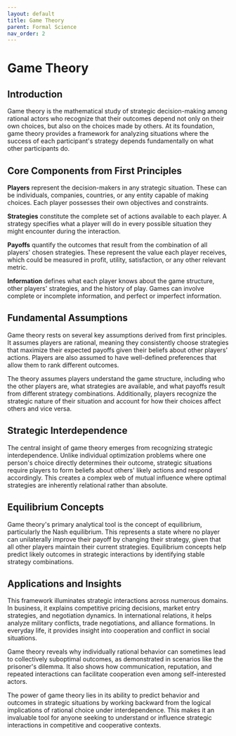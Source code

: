 ```yaml
---
layout: default
title: Game Theory
parent: Formal Science
nav_order: 2
---
```


# Game Theory

## Introduction

Game theory is the mathematical study of strategic decision-making among rational actors who recognize that their outcomes depend not only on their own choices, but also on the choices made by others. At its foundation, game theory provides a framework for analyzing situations where the success of each participant's strategy depends fundamentally on what other participants do.

## Core Components from First Principles

**Players** represent the decision-makers in any strategic situation. These can be individuals, companies, countries, or any entity capable of making choices. Each player possesses their own objectives and constraints.

**Strategies** constitute the complete set of actions available to each player. A strategy specifies what a player will do in every possible situation they might encounter during the interaction.

**Payoffs** quantify the outcomes that result from the combination of all players' chosen strategies. These represent the value each player receives, which could be measured in profit, utility, satisfaction, or any other relevant metric.

**Information** defines what each player knows about the game structure, other players' strategies, and the history of play. Games can involve complete or incomplete information, and perfect or imperfect information.

## Fundamental Assumptions

Game theory rests on several key assumptions derived from first principles. It assumes players are rational, meaning they consistently choose strategies that maximize their expected payoffs given their beliefs about other players' actions. Players are also assumed to have well-defined preferences that allow them to rank different outcomes.

The theory assumes players understand the game structure, including who the other players are, what strategies are available, and what payoffs result from different strategy combinations. Additionally, players recognize the strategic nature of their situation and account for how their choices affect others and vice versa.

## Strategic Interdependence

The central insight of game theory emerges from recognizing strategic interdependence. Unlike individual optimization problems where one person's choice directly determines their outcome, strategic situations require players to form beliefs about others' likely actions and respond accordingly. This creates a complex web of mutual influence where optimal strategies are inherently relational rather than absolute.

## Equilibrium Concepts

Game theory's primary analytical tool is the concept of equilibrium, particularly the Nash equilibrium. This represents a state where no player can unilaterally improve their payoff by changing their strategy, given that all other players maintain their current strategies. Equilibrium concepts help predict likely outcomes in strategic interactions by identifying stable strategy combinations.

## Applications and Insights

This framework illuminates strategic interactions across numerous domains. In business, it explains competitive pricing decisions, market entry strategies, and negotiation dynamics. In international relations, it helps analyze military conflicts, trade negotiations, and alliance formations. In everyday life, it provides insight into cooperation and conflict in social situations.

Game theory reveals why individually rational behavior can sometimes lead to collectively suboptimal outcomes, as demonstrated in scenarios like the prisoner's dilemma. It also shows how communication, reputation, and repeated interactions can facilitate cooperation even among self-interested actors.

The power of game theory lies in its ability to predict behavior and outcomes in strategic situations by working backward from the logical implications of rational choice under interdependence. This makes it an invaluable tool for anyone seeking to understand or influence strategic interactions in competitive and cooperative contexts.

